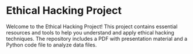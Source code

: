 # Ethical Hacking Project
Welcome to the Ethical Hacking Project! This project contains essential resources and tools to help you understand and apply ethical hacking techniques. The repository includes a PDF with presentation material and a Python code file to analyze data files.
